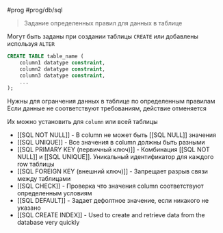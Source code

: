#prog #prog/db/sql

> Задание определенных правил для данных в таблице

Могут быть заданы при создании таблицы `CREATE` или добавлены используя `ALTER`

```sql
CREATE TABLE table_name (  
    column1 datatype constraint,
    column2 datatype constraint,
    column3 datatype constraint,
    ...  
);
```

Нужны для огранчения данных в таблице по определенным правилам
Если данные не соответствуют требованиям, действие отменяется

Их можно установить для `column` или всей таблицы

- [[SQL NOT NULL]] - В column не может быть [[SQL NULL]] значения
- [[SQL UNIQUE]] - Все значения в column должны быть разными
- [[SQL PRIMARY KEY (первичный ключ)]] - Комбинация [[SQL NOT NULL]] и [[SQL UNIQUE]]. Уникальный идентификатор для каждого row таблицы
- [[SQL FOREIGN KEY (внешний ключ)]] - Запрещает разрыв связи между таблицами
- [[SQL CHECK]] - Проверка что значения column соответствуют определенным условиям
- [[SQL DEFAULT]] - Задает дефолтное значение, если никакого не указано
- [[SQL CREATE INDEX]] - Used to create and retrieve data from the database very quickly